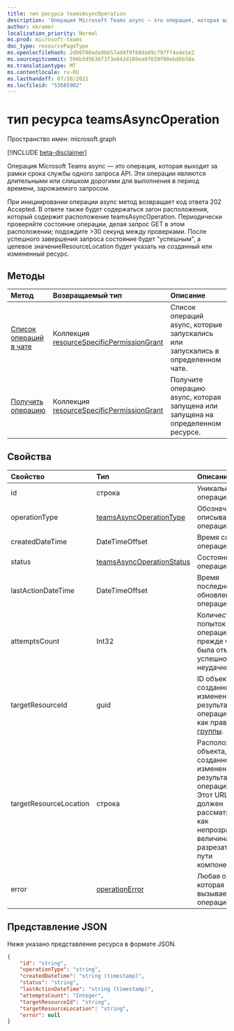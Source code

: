 ```yaml
---
title: тип ресурса teamsAsyncOperation
description: 'Операция Microsoft Teams async — это операция, которая выходит за рамки срока службы одного запроса API. '
author: nkramer
localization_priority: Normal
ms.prod: microsoft-teams
doc_type: resourcePageType
ms.openlocfilehash: 2db0708ada9bb57ad4f0f88da89c797ff4a4e1e2
ms.sourcegitcommit: 596b3d5636f3f3e042d180ea8f039f00ebd6b38a
ms.translationtype: MT
ms.contentlocale: ru-RU
ms.lasthandoff: 07/30/2021
ms.locfileid: "53665902"
---
```

# <a name="teamsasyncoperation-resource-type"></a>тип ресурса teamsAsyncOperation

Пространство имен: microsoft.graph

[!INCLUDE [beta-disclaimer](../../includes/beta-disclaimer.md)]

Операция Microsoft Teams async — это операция, которая выходит за рамки срока службы одного запроса API. Эти операции являются длительными или слишком дорогими для выполнения в период времени, зарожаемого запросом.

При инициировании операции async метод возвращает код ответа 202 Accepted. В ответе также будет содержаться загон расположения, который содержит расположение teamsAsyncOperation. Периодически проверяйте состояние операции, делая запрос GET в этом расположении; подождите >30 секунд между проверками.
После успешного завершения запроса состояние будет "успешным", а целевое значениеResourceLocation будет указать на созданный или измененный ресурс.

## <a name="methods"></a>Методы

|  Метод                                                                   |  Возвращаемый тип                                                                     | Описание                                                       | 
| :------------------------------------------------------------------------ | :------------------------------------------------------------------------------- | :---------------------------------------------------------------- |
| [Список операций в чате](../api/chat-list-operations.md)               | Коллекция [resourceSpecificPermissionGrant](resourcespecificpermissiongrant.md) | Список операций async, которые запускались или запускались в определенном чате. |
| [Получить операцию](../api/teamsasyncoperation-get.md)                   | Коллекция [resourceSpecificPermissionGrant](resourcespecificpermissiongrant.md) | Получите операцию async, которая запущена или запущена на определенном ресурсе. |

## <a name="properties"></a>Свойства

| Свойство | Тип   | Описание |
|:---------------|:--------|:----------|
|id|строка |Уникальный id операции.|
|operationType|[teamsAsyncOperationType](teamsasyncoperationtype.md) |Обозначает тип описываемой операции. |
|createdDateTime|DateTimeOffset |Время создания операции.|
|status|[teamsAsyncOperationStatus](teamsasyncoperationstatus.md)| Состояние операции.|
|lastActionDateTime|DateTimeOffset |Время последнего обновления операции async.|
|attemptsCount|Int32|Количество попыток операции, прежде чем она была отмечена успешной или неудачной.|
|targetResourceId|guid |ID объекта, созданного или измененного в результате этой операции async, как правило, [группы](../resources/team.md).|
|targetResourceLocation|строка|Расположение объекта, созданного или измененного в результате этой операции async. Этот URL-адрес должен рассматриваться как непрозрачная величина, а не разрезать его пути компонентов.|
|error|[operationError](operationerror.md)|Любая ошибка, которая вызывает сбой операции async.|

## <a name="json-representation"></a>Представление JSON

Ниже указано представление ресурса в формате JSON.

<!-- {
  "blockType": "resource",
  "keyProperty": "id",
  "@odata.type": "microsoft.graph.teamsAsyncOperation"
}-->

```json
{
    "id": "string",
    "operationType": "string",
    "createdDateTime": "string (timestamp)",
    "status": "string",
    "lastActionDateTime": "string (timestamp)",
    "attemptsCount": "Integer",
    "targetResourceId": "string",
    "targetResourceLocation": "string",
    "error": null
}
```

<!-- uuid: 20fd7863-9545-40d4-ae8f-fee2d115a690
2015-10-25 14:57:30 UTC -->
<!--
{
  "type": "#page.annotation",
  "description": "teams async operation resource",
  "keywords": "",
  "section": "documentation",
  "tocPath": "",
  "suppressions": []
}
-->


